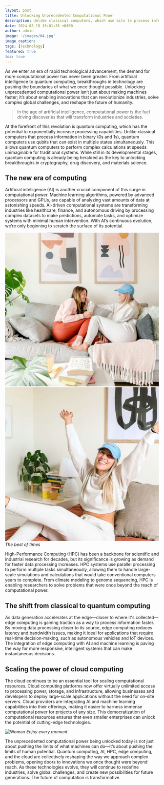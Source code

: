 ```yaml
---
layout: post
title: Unlocking Unprecedented Computational Power
description: Unlike classical computers, which use bits to process information, quantum computers use quantum bits, or qubits, which can represent both 0 and 1 simultaneously.
date: 2024-08-15 15:01:35 +0300
author: admin
image: '/images/04.jpg'
image_caption:
tags: [Technology]
featured: true
toc: true
---
```


As we enter an era of rapid technological advancement, the demand for more computational power has never been greater. From artificial intelligence to quantum computing, breakthroughs in technology are pushing the boundaries of what we once thought possible. Unlocking unprecedented computational power isn’t just about making machines faster; it’s about enabling innovations that can revolutionize industries, solve complex global challenges, and reshape the future of humanity.

> In the age of artificial intelligence, computational power is the fuel driving discoveries that will transform industries and societies.

At the forefront of this revolution is quantum computing, which has the potential to exponentially increase processing capabilities. Unlike classical computers that process information in binary (0s and 1s), quantum computers use qubits that can exist in multiple states simultaneously. This allows quantum computers to perform complex calculations at speeds unimaginable for traditional systems. While still in its developmental stages, quantum computing is already being heralded as the key to unlocking breakthroughs in cryptography, drug discovery, and materials science.

## The new era of computing

Artificial intelligence (AI) is another crucial component of this surge in computational power. Machine learning algorithms, powered by advanced processors and GPUs, are capable of analyzing vast amounts of data at astonishing speeds. AI-driven computational systems are transforming industries like healthcare, finance, and autonomous driving by processing complex datasets to make predictions, automate tasks, and optimize systems with minimal human intervention. With AI’s continuous evolution, we’re only beginning to scratch the surface of its potential.

<div class="gallery-box">
  <div class="gallery">
    <img src="/images/04-1.jpg" loading="lazy">
    <img src="/images/04-2.jpg" loading="lazy">
  </div>
  <em>The best of times</em>
</div>

High-Performance Computing (HPC) has been a backbone for scientific and industrial research for decades, but its significance is growing as demand for faster data processing increases. HPC systems use parallel processing to perform multiple tasks simultaneously, allowing them to handle large-scale simulations and calculations that would take conventional computers years to complete. From climate modeling to genome sequencing, HPC is enabling researchers to solve problems that were once beyond the reach of computational power.

## The shift from classical to quantum computing

As data generation accelerates at the edge—closer to where it's collected—edge computing is gaining traction as a way to process information faster. By moving data processing closer to its source, edge computing reduces latency and bandwidth issues, making it ideal for applications that require real-time decision-making, such as autonomous vehicles and IoT devices. The integration of edge computing with AI and machine learning is paving the way for more responsive, intelligent systems that can make instantaneous decisions.

## Scaling the power of cloud computing

The cloud continues to be an essential tool for scaling computational resources. Cloud computing platforms now offer virtually unlimited access to processing power, storage, and infrastructure, allowing businesses and developers to deploy large-scale applications without the need for on-site servers. Cloud providers are integrating AI and machine learning capabilities into their offerings, making it easier to harness immense computational power for projects of any size. This democratization of computational resources ensures that even smaller enterprises can unlock the potential of cutting-edge technologies.

![Woman]({{site.baseurl}}/images/04-3.jpg)
*Enjoy every moment*

The unprecedented computational power being unlocked today is not just about pushing the limits of what machines can do—it’s about pushing the limits of human potential. Quantum computing, AI, HPC, edge computing, and the cloud are collectively reshaping the way we approach complex problems, opening doors to innovations we once thought were beyond reach. As these technologies evolve, they will continue to redefine industries, solve global challenges, and create new possibilities for future generations. The future of computation is transformative.